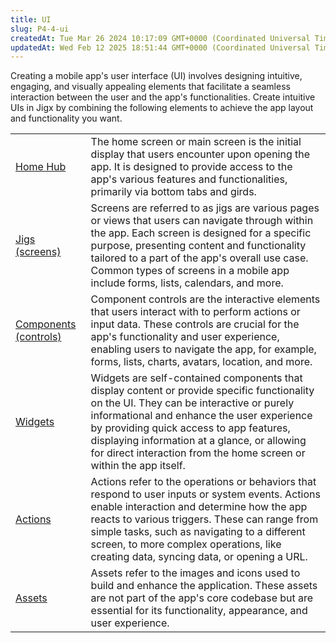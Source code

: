 ```yaml
---
title: UI
slug: P4-4-ui
createdAt: Tue Mar 26 2024 10:17:09 GMT+0000 (Coordinated Universal Time)
updatedAt: Wed Feb 12 2025 18:51:44 GMT+0000 (Coordinated Universal Time)
---
```


Creating a mobile app's user interface (UI) involves designing intuitive, engaging, and visually appealing elements that facilitate a seamless interaction between the user and the app's functionalities. Create intuitive UIs in Jigx by combining the following elements to achieve the app layout and functionality you want.

|                                                          |                                                                                                         |
| -------------------------------------------------------- | --------------------------------------------------------------------------------------------------------------------------------------------------------------------------------------------------------------------------------------------------------------------------------------------------------------------------------------------------------- |
| [Home Hub](<./UI/Home Hub.md>)                           | The home screen or main screen is the initial display that users encounter upon opening the app. It is designed to provide access to the app's various features and functionalities, primarily via bottom tabs and girds.                                                                                                                                 |
| [Jigs (screens)](<./UI/Jigs _screens_.md>)               | Screens are referred to as jigs are various pages or views that users can navigate through within the app. Each screen is designed for a specific purpose, presenting content and functionality tailored to a part of the app's overall use case. Common types of screens in a mobile app include forms, lists, calendars, and more.                      |
| [Components (controls)](<./UI/Components _controls_.md>) | Component controls are the interactive elements that users interact with to perform actions or input data. These controls are crucial for the app's functionality and user experience, enabling users to navigate the app, for example, forms, lists, charts, avatars, location, and more.                                                                |
| [Widgets](./UI/Widgets.md)                               | Widgets are self-contained components that display content or provide specific functionality on the UI. They can be interactive or purely informational and enhance the user experience by providing quick access to app features, displaying information at a glance, or allowing for direct interaction from the home screen or within the app itself.  |
| [Actions](./UI/Actions.md)                               | Actions refer to the operations or behaviors that respond to user inputs or system events. Actions enable interaction and determine how the app reacts to various triggers. These can range from simple tasks, such as navigating to a different screen, to more complex operations, like creating data, syncing data, or opening a URL.                  |
| [Assets](./UI/Assets.md)                                 | Assets refer to the images and icons used to build and enhance the application. These assets are not part of the app's core codebase but are essential for its functionality, appearance, and user experience.                                                                                                                                            |
